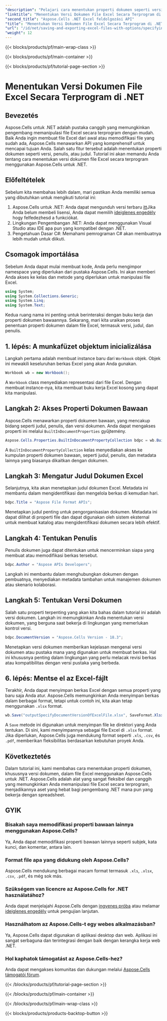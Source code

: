 ```yaml
---
"description": "Pelajari cara menentukan properti dokumen seperti versi, penulis, dan judul dalam file Excel secara terprogram menggunakan Aspose.Cells untuk .NET dengan petunjuk langkah demi langkah."
"linktitle": "Menentukan Versi Dokumen File Excel Secara Terprogram di .NET"
"second_title": "Aspose.Cells .NET Excel feldolgozási API"
"title": "Menentukan Versi Dokumen File Excel Secara Terprogram di .NET"
"url": "/id/net/saving-and-exporting-excel-files-with-options/specifying-document-version-of-excel-file/"
"weight": 12
---
```


{{< blocks/products/pf/main-wrap-class >}}

{{< blocks/products/pf/main-container >}}

{{< blocks/products/pf/tutorial-page-section >}}

# Menentukan Versi Dokumen File Excel Secara Terprogram di .NET

## Bevezetés
Aspose.Cells untuk .NET adalah pustaka canggih yang memungkinkan pengembang memanipulasi file Excel secara terprogram dengan mudah. Baik Anda ingin membuat file Excel dari awal atau memodifikasi file yang sudah ada, Aspose.Cells menawarkan API yang komprehensif untuk mencapai tujuan Anda. Salah satu fitur tersebut adalah menentukan properti dokumen seperti versi, penulis, atau judul. Tutorial ini akan memandu Anda tentang cara menentukan versi dokumen file Excel secara terprogram menggunakan Aspose.Cells untuk .NET.
## Előfeltételek
Sebelum kita membahas lebih dalam, mari pastikan Anda memiliki semua yang dibutuhkan untuk mengikuti tutorial ini:
1. Aspose.Cells untuk .NET: Anda dapat mengunduh versi terbaru [itt](https://releases.aspose.com/cells/net/)Jika Anda belum membeli lisensi, Anda dapat memilih [ideiglenes engedély](https://purchase.aspose.com/temporary-license/) hogy felfedezhesd a funkciókat.
2. Lingkungan Pengembangan .NET: Anda dapat menggunakan Visual Studio atau IDE apa pun yang kompatibel dengan .NET.
3. Pengetahuan Dasar C#: Memahami pemrograman C# akan membuatnya lebih mudah untuk diikuti.
## Csomagok importálása
Sebelum Anda dapat mulai membuat kode, Anda perlu mengimpor namespace yang diperlukan dari pustaka Aspose.Cells. Ini akan memberi Anda akses ke kelas dan metode yang diperlukan untuk manipulasi file Excel.
```csharp
using System;
using System.Collections.Generic;
using System.Linq;
using System.Text;
```
Kedua ruang nama ini penting untuk berinteraksi dengan buku kerja dan properti dokumen bawaannya.
Sekarang, mari kita uraikan proses penentuan properti dokumen dalam file Excel, termasuk versi, judul, dan penulis.
## 1. lépés: A munkafüzet objektum inicializálása
Langkah pertama adalah membuat instance baru dari `Workbook` objek. Objek ini mewakili keseluruhan berkas Excel yang akan Anda gunakan.
```csharp
Workbook wb = new Workbook();
```
A `Workbook` class menyediakan representasi dari file Excel. Dengan membuat instance-nya, kita membuat buku kerja Excel kosong yang dapat kita manipulasi.
## Langkah 2: Akses Properti Dokumen Bawaan
Aspose.Cells menawarkan properti dokumen bawaan, yang mencakup bidang seperti judul, penulis, dan versi dokumen. Anda dapat mengakses properti ini melalui `BuiltInDocumentProperties` gyűjtemény.
```csharp
Aspose.Cells.Properties.BuiltInDocumentPropertyCollection bdpc = wb.BuiltInDocumentProperties;
```
A `BuiltInDocumentPropertyCollection` kelas menyediakan akses ke kumpulan properti dokumen bawaan, seperti judul, penulis, dan metadata lainnya yang biasanya dikaitkan dengan dokumen.
## Langkah 3: Mengatur Judul Dokumen Excel
Selanjutnya, kita akan menetapkan judul dokumen Excel. Metadata ini membantu dalam mengidentifikasi dan mengelola berkas di kemudian hari.
```csharp
bdpc.Title = "Aspose File Format APIs";
```
Menetapkan judul penting untuk pengorganisasian dokumen. Metadata ini dapat dilihat di properti file dan dapat digunakan oleh sistem eksternal untuk membuat katalog atau mengidentifikasi dokumen secara lebih efektif.
## Langkah 4: Tentukan Penulis
Penulis dokumen juga dapat ditentukan untuk mencerminkan siapa yang membuat atau memodifikasi berkas tersebut.
```csharp
bdpc.Author = "Aspose APIs Developers";
```
Langkah ini membantu dalam menghubungkan dokumen dengan pembuatnya, menyediakan metadata tambahan untuk manajemen dokumen atau skenario kolaborasi.
## Langkah 5: Tentukan Versi Dokumen
Salah satu properti terpenting yang akan kita bahas dalam tutorial ini adalah versi dokumen. Langkah ini memungkinkan Anda menentukan versi dokumen, yang berguna saat bekerja di lingkungan yang memerlukan kontrol versi.
```csharp
bdpc.DocumentVersion = "Aspose.Cells Version - 18.3";
```
Menetapkan versi dokumen memberikan kejelasan mengenai versi dokumen atau pustaka mana yang digunakan untuk membuat berkas. Hal ini khususnya penting dalam lingkungan yang perlu melacak revisi berkas atau kompatibilitas dengan versi pustaka yang berbeda.
## 6. lépés: Mentse el az Excel-fájlt
Terakhir, Anda dapat menyimpan berkas Excel dengan semua properti yang baru saja Anda atur. Aspose.Cells memungkinkan Anda menyimpan berkas dalam berbagai format, tetapi untuk contoh ini, kita akan tetap menggunakan `.xlsx` format.
```csharp
wb.Save("outputSpecifyDocumentVersionOfExcelFile.xlsx", SaveFormat.Xlsx);
```
A `Save` metode ini digunakan untuk menyimpan file ke direktori yang Anda tentukan. Di sini, kami menyimpannya sebagai file Excel di `.xlsx` format. Jika diperlukan, Aspose.Cells juga mendukung format seperti `.xls`, `.csv`, és `.pdf`, memberikan fleksibilitas berdasarkan kebutuhan proyek Anda.
## Következtetés
Dalam tutorial ini, kami membahas cara menentukan properti dokumen, khususnya versi dokumen, dalam file Excel menggunakan Aspose.Cells untuk .NET. Aspose.Cells adalah alat yang sangat fleksibel dan canggih yang memungkinkan Anda memanipulasi file Excel secara terprogram, menjadikannya aset yang hebat bagi pengembang .NET mana pun yang bekerja dengan spreadsheet.
## GYIK
### Bisakah saya memodifikasi properti bawaan lainnya menggunakan Aspose.Cells?  
Ya, Anda dapat memodifikasi properti bawaan lainnya seperti subjek, kata kunci, dan komentar, antara lain.
### Format file apa yang didukung oleh Aspose.Cells?  
Aspose.Cells mendukung berbagai macam format termasuk `.xls`, `.xlsx`, `.csv`, `.pdf`, és még sok más.
### Szükségem van licencre az Aspose.Cells for .NET használatához?  
Anda dapat menjelajahi Aspose.Cells dengan [ingyenes próba](https://releases.aspose.com/) atau melamar [ideiglenes engedély](https://purchase.aspose.com/temporary-license/) untuk pengujian lanjutan.
### Használhatom az Aspose.Cells-t egy webes alkalmazásban?  
Ya, Aspose.Cells dapat digunakan di aplikasi desktop dan web. Aplikasi ini sangat serbaguna dan terintegrasi dengan baik dengan kerangka kerja web .NET.
### Hol kaphatok támogatást az Aspose.Cells-hez?  
Anda dapat mengakses komunitas dan dukungan melalui [Aspose.Cells támogatói fórum](https://forum.aspose.com/c/cells/9).

{{< /blocks/products/pf/tutorial-page-section >}}

{{< /blocks/products/pf/main-container >}}

{{< /blocks/products/pf/main-wrap-class >}}

{{< blocks/products/products-backtop-button >}}